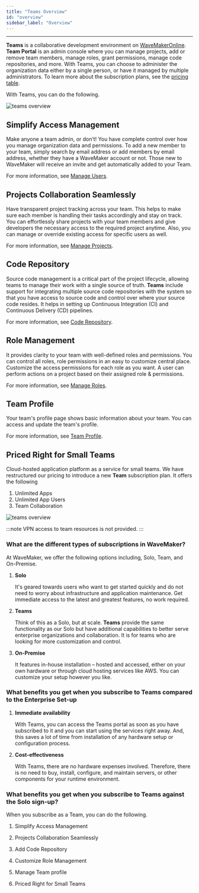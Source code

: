 ```yaml
---
title: "Teams Overview"
id: "overview"
sidebar_label: "Overview"
---
```

---

**Teams** is a collaborative development environment on [WaveMakerOnline](https://www.wavemakeronline.com/).  
**Team Portal** is an admin console where you can manage projects, add or remove team members, manage roles, grant permissions, manage code repositories, and more. With Teams, you can choose to administer the organization data either by a single person, or have it managed by multiple administrators. To learn more about the subscription plans, see the [pricing table](https://www.wavemaker.com/pricing/ "WaveMaker Teams Pricing").

With Teams, you can do the following.

![teams overview](/learn/assets/teams-overview.png)

## Simplify Access Management

Make anyone a team admin, or don’t! You have complete control over how you manage organization data and permissions. To add a new member to your team, simply search by email address or add members by email address, whether they have a WaveMaker account or not. Those new to WaveMaker will receive an invite and get automatically added to your Team. 

For more information, see [Manage Users](/learn/teams/manage-users).

## Projects Collaboration Seamlessly

Have transparent project tracking across your team. This helps to make sure each member is handling their tasks accordingly and stay on track. You can effortlessly share projects with your team members and give developers the necessary access to the required project anytime. Also, you can manage or override existing access for specific users as well. 

For more information, see [Manage Projects](/learn/teams/manage-projects).

## Code Repository

Source code management is a critical part of the project lifecycle, allowing teams to manage their work with a single source of truth. **Teams** include support for integrating multiple source code repositories with the system so that you have access to source code and control over where your source code resides. It helps in setting up Continuous Integration (CI) and Continuous Delivery (CD) pipelines. 

For more information, see [Code Repository](/learn/teams/code-repository).

## Role Management

It provides clarity to your team with well-defined roles and permissions. You can control all roles, role permissions in an easy to customize central place. Customize the access permissions for each role as you want. A user can perform actions on a project based on their assigned role & permissions. 

For more information, see [Manage Roles](/learn/teams/manage-roles).

## Team Profile

Your team's profile page shows basic information about your team. You can access and update the team's profile.

For more information, see [Team Profile](/learn/teams/team-profile).

## Priced Right for Small Teams

Cloud-hosted application platform as a service for small teams. We have restructured our pricing to introduce a new **Team** subscription plan. It offers the following

1. Unlimited Apps
2. Unlimited App Users
3. Team Collaboration

![teams overview](/learn/assets/wavemaker-teams-overview.png)

:::note
VPN access to team resources is not provided.
:::


### What are the different types of subscriptions in WaveMaker?


At WaveMaker, we offer the following options including, Solo, Team, and On-Premise.

1. **Solo**

    It's geared towards users who want to get started quickly and do not need to worry about infrastructure and application maintenance. Get immediate access to the latest and greatest features, no work required.

2. **Teams**

    Think of this as a Solo, but at scale. **Teams** provide the same functionality as our Solo but have additional capabilities to better serve enterprise organizations and collaboration. It is for teams who are looking for more customization and control.

3. **On-Premise**

    It features in-house installation – hosted and accessed, either on your own hardware or through cloud hosting services like AWS. You can customize your setup however you like.

### What benefits you get when you subscribe to Teams compared to the Enterprise Set-up


1. **Immediate availability**

    With Teams, you can access the Teams portal as soon as you have subscribed to it and you can start using the services right away. And, this saves a lot of time from installation of any hardware setup or configuration process.

2. **Cost-effectiveness**

    With Teams, there are no hardware expenses involved. Therefore, there is no need to buy, install, configure, and maintain servers, or other components for your runtime environment.

### What benefits you get when you subscribe to Teams against the Solo sign-up?

When you subscribe as a Team, you can do the following.

1. Simplify Access Management

2. Projects Collaboration Seamlessly

3. Add Code Repository

4. Customize Role Management

5. Manage Team profile

6. Priced Right for Small Teams
